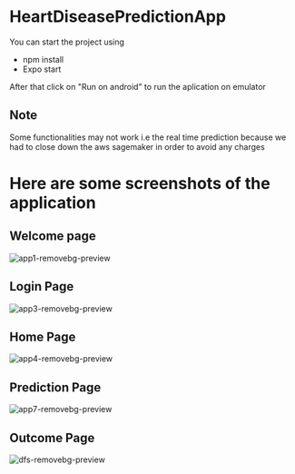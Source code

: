 # HeartDiseasePredictionApp
You can start the project using

- npm install
- Expo start

After that click on "Run on android" to run the aplication on emulator

## Note
Some functionalities may not work i.e the real time prediction because we had to close down the aws sagemaker in order to avoid any charges

# Here are some screenshots of the application

## Welcome page


![app1-removebg-preview](https://user-images.githubusercontent.com/67573427/152410269-cb61cf2f-c113-4c8d-b264-d68e34aa37cc.png)


## Login Page

![app3-removebg-preview](https://user-images.githubusercontent.com/67573427/152410404-4ad6b1d3-a23f-4c8a-a37b-bb300eccdf84.png)

## Home Page

![app4-removebg-preview](https://user-images.githubusercontent.com/67573427/152410490-16fc2f50-5e3d-4cf5-9c8d-5ad2bb33ffac.png)


## Prediction Page

![app7-removebg-preview](https://user-images.githubusercontent.com/67573427/152410593-a832c572-a664-4d7f-b7e0-cfeec585d064.png)

## Outcome Page

![dfs-removebg-preview](https://user-images.githubusercontent.com/67573427/152410785-86fbdb4b-d38b-4eb3-b5af-789140adc886.png)
